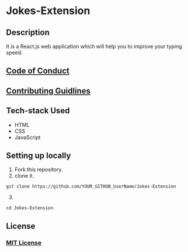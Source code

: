 # Jokes-Extension

## Description
It is a React.js web application which will help you to improve your typing speed.

## [Code of Conduct](https://github.com/MukulKolpe/type-fast/blob/main/CODE_OF_CONDUCT.md)

## [Contributing Guidlines](https://github.com/MukulKolpe/type-fast/blob/main/CONTRIBUTING.md)


## Tech-stack Used
- HTML
- CSS
- JavaScript



## Setting up locally
1. Fork this repository.
2. clone it.
 ```
 git clone https://github.com/YOUR_GITHUB_UserName/Jokes-Extension
 ```
3. 
 ```
 cd Jokes-Extension
 ```
 
## License

### [MIT License](https://github.com/MukulKolpe/Jokes-Extension/blob/main/LICENSE)
